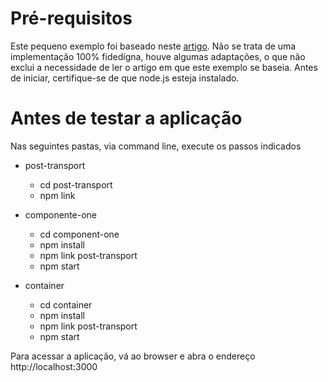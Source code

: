 # Pré-requisitos
Este pequeno exemplo foi baseado neste [artigo](https://adeesh.hashnode.dev/micro-fe-with-iframes-and-postmessages). Não se trata de uma implementação 100% fidedígna, houve algumas adaptações, o que não exclui a necessidade de ler o artigo em que este exemplo se baseia.
Antes de iniciar, certifique-se de que node.js esteja instalado.

# Antes de testar a aplicação
Nas seguintes pastas, via command line, execute os passos indicados

- post-transport
    - cd post-transport
    - npm link

- componente-one
    - cd component-one
    - npm install
    - npm link post-transport
    - npm start

- container
    - cd container
    - npm install
    - npm link post-transport
    - npm start

Para acessar a aplicação, vá ao browser e abra o endereço http://localhost:3000
